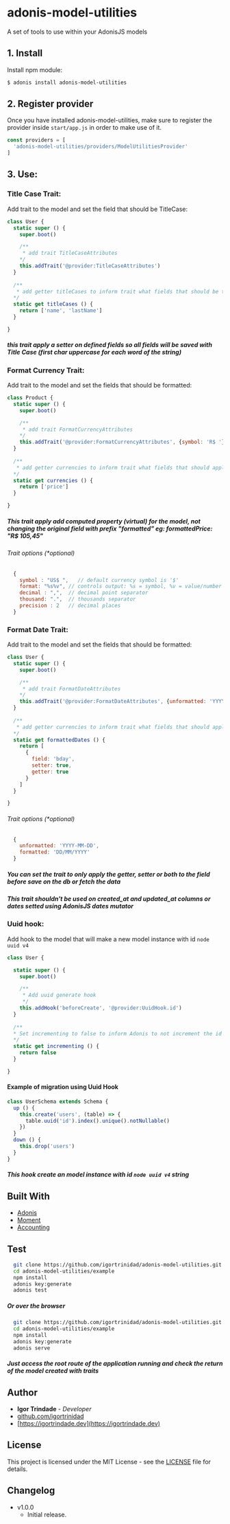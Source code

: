 # adonis-model-utilities
A set of tools to use within your AdonisJS models

## 1. Install

Install npm module:

```bash
$ adonis install adonis-model-utilities
```

## 2. Register provider

Once you have installed adonis-model-utilities, make sure to register the provider inside `start/app.js` in order to make use of it.

```js
const providers = [
  'adonis-model-utilities/providers/ModelUtilitiesProvider'
]
```

## 3. Use:

### Title Case Trait:

Add trait to the model and set the field that should be TitleCase:
```js
class User {
  static super () {
    super.boot()

    /**
     * add trait TitleCaseAttributes
    */
    this.addTrait('@provider:TitleCaseAttributes')
  }
  
  /**
   * add getter titleCases to inform trait what fields that should be treated
  */
  static get titleCases () {
    return ['name', 'lastName']
  }

}
```

##### this trait apply a setter on defined fields so all fields will be saved with Title Case (first char uppercase for each word of the string)

### Format Currency Trait:

Add trait to the model and set the fields that should be formatted:
```js
class Product {
  static super () {
    super.boot()

    /**
     * add trait FormatCurrencyAttributes
    */
    this.addTrait('@provider:FormatCurrencyAttributes', {symbol: 'R$ '})
  }
  
  /**
   * add getter currencies to inform trait what fields that should apply the trait
  */
  static get currencies () {
    return ['price']
  }

}
```
##### This trait apply add computed property (virtual) for the model, not changing the original field with prefix "formatted" eg: formattedPrice: "R$ 105,45"

###### Trait options (*optional)

```js
  {
    symbol : "US$ ",   // default currency symbol is '$'
    format: "%s%v", // controls output: %s = symbol, %v = value/number (can be object: see below)
    decimal : ",",  // decimal point separator
    thousand: ".",  // thousands separator
    precision : 2   // decimal places
  }

```



### Format Date Trait:

Add trait to the model and set the fields that should be formatted:
```js
class User {
  static super () {
    super.boot()

    /**
     * add trait FormatDateAttributes
    */
    this.addTrait('@provider:FormatDateAttributes', {unformatted: 'YYYY-MM-DD', formatted: 'DD/MM/YY'})
  }
  
  /**
   * add getter currencies to inform trait what fields that should apply the trait
  */
  static get formattedDates () {
    return [
      {
        field: 'bday',
        setter: true,
        getter: true 
      }
    ]
  }

}
```

###### Trait options (*optional)

```js
  {
    unformatted: 'YYYY-MM-DD',
    formatted: 'DD/MM/YYYY'
  }

```

##### You can set the trait to only apply the getter, setter or both to the field before save on the db or fetch the data

##### This trait shouldn't be used on created_at and updated_at columns or dates setted using AdonisJS dates mutator


### Uuid hook:

Add hook to the model that will make a new model instance with id `node uuid v4`
```js
class User {

  static super () {
    super.boot()

    /**
     * Add uuid generate hook
     */
    this.addHook('beforeCreate', '@provider:UuidHook.id')
  }
  
  /**
  * Set incrementing to false to inform Adonis to not increment the id field
  */
  static get incrementing () {
    return false
  }

}
```

#### Example of migration using Uuid Hook
```js
class UserSchema extends Schema {
  up () {
    this.create('users', (table) => {
      table.uuid('id').index().unique().notNullable()
    })
  }
  down () {
    this.drop('users')
  }
}

```

##### This hook create an model instance with id `node uuid v4` string

## Built With

* [Adonis](http://adonisjs.com)
* [Moment](http://momentjs.com)
* [Accounting](http://openexchangerates.github.io/accounting.js/)



## Test

```bash
  git clone https://github.com/igortrinidad/adonis-model-utilities.git
  cd adonis-model-utilities/example
  npm install
  adonis key:generate
  adonis test
```

##### Or over the browser
```bash
  git clone https://github.com/igortrinidad/adonis-model-utilities.git
  cd adonis-model-utilities/example
  npm install
  adonis key:generate
  adonis serve
```

##### Just access the root route of the application running and check the return of the model created with traits


## Author


* **Igor Trindade** - *Developer*
* [github.com/igortrinidad](https://github.com/igortrinidad)
* [https://igortrindade.dev](https://igortrindade.dev)


## License

This project is licensed under the MIT License - see the [LICENSE](LICENSE) file for details.


## Changelog

- v1.0.0
  - Initial release.
  